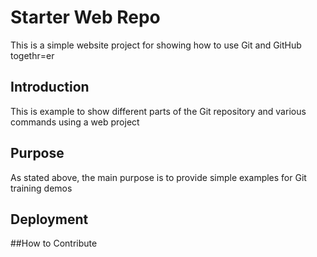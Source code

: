 # Starter Web Repo

This is a simple website project for showing how to use Git and GitHub togethr=er

## Introduction

This is example to show different parts of the Git repository and various commands using a web project

## Purpose

As stated above, the main purpose is to provide simple examples for Git training demos

## Deployment

##How to Contribute
